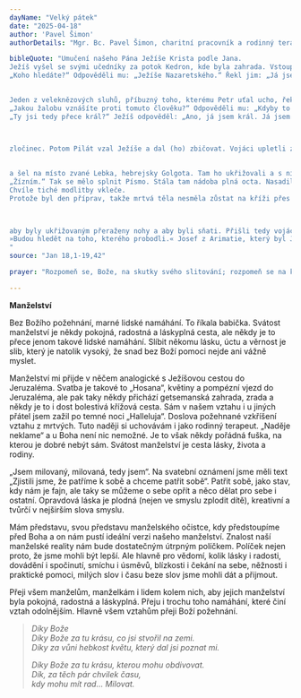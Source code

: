 ```yaml
---
dayName: "Velký pátek"
date: "2025-04-18"
author: 'Pavel Šimon'
authorDetails: "Mgr. Bc. Pavel Šimon, charitní pracovník a rodinný terapeut"

bibleQuote: "Umučení našeho Pána Ježíše Krista podle Jana.
Ježíš vyšel se svými učedníky za potok Kedron, kde byla zahrada. Vstoupil do ní, on i jeho učedníci. To místo znal i jeho zrádce Jidáš, protože se tam Ježíš často scházel se svými učedníky. Jidáš si tedy vzal vojenskou četu a od velekněží a farizeů služebníky a šel tam s pochodněmi, s lucernami a se zbraněmi. Ježíš věděl všechno, co na něj má přijít. Vystoupil tedy a zeptal se jich:
„Koho hledáte?“ Odpověděli mu: „Ježíše Nazaretského.“ Řekl jim: „Já jsem to.“ Stál s nimi také zrádce Jidáš. Sotva jim tedy Ježíš řekl: „Já jsem to!“, couvli a padli na zem. Znovu se jich zeptal: „Koho hledáte?“ Odpověděli mu: „Ježíše Nazaretského.“ Ježíš odpověděl: „Už jsem vám přece řekl, že jsem to já. Hledáte-li mne, tyto zde nechte odejít.“ To proto, aby se splnilo jeho slovo: „Z těch, které jsi mi dal, nenechal jsem zahynout nikoho.“ Šimon Petr měl při sobě meč; vytasil ho tedy, udeřil veleknězova služebníka a uťal mu pravé ucho. Ten sluha se jmenoval Malchus. Ježíš však Petrovi řekl: „Zastrč meč do pochvy! Což nemám pít kalich, který mi podal Otec?“ Tu se četa s velitelem a židovští služebníci zmocnili Ježíše a svázali ho. Napřed ho vedli k Annášovi. Annáš totiž byl tchán Kaifáše, který byl v tom roce veleknězem. Byl to ten Kaifáš, který dal židům radu: „Je lépe, když jeden člověk umře za lid.“ Šimon Petr a jiný učedník šli za Ježíšem. Tento učedník se znal s veleknězem, proto vešel s Ježíšem do veleknězova dvora; Petr však zůstal u dveří venku. Ten druhý učedník, který se znal s veleknězem, vyšel tedy ven, promluvil s vrátnou a přivedl Petra dovnitř. Vrátná se Petra zeptala: „Nepatříš také ty k učedníkům toho člověka?“ On odpověděl: „Nepatřím.“ Stáli tam sluhové a strážci velerady, kteří si rozdělali oheň, protože bylo chladno, a ohřívali se. Také Petr u nich stál a ohříval se. Velekněz se vyptával Ježíše na jeho učedníky a na jeho učení. Ježíš mu odpověděl: „Já jsem mluvil k světu veřejně. Já jsem vždycky učíval v synagoze a v chrámě, kde se shromažďují všichni židé, a nic jsem nemluvil tajně. Proč se ptáš mne? Zeptej se těch, kdo slyšeli, co jsem k nim mluvil. Ti dobře vědí, co jsem říkal.“ Sotva to vyslovil, jeden ze služebníků velerady, který stál přitom, dal Ježíšovi políček a řekl: „Tak odpovídáš veleknězi?“ Ježíš mu odpověděl: „Jestliže jsem mluvil nesprávně, dokaž, co bylo nesprávné. Jestliže však správně, proč mě biješ?“ Annáš ho pak poslal svázaného k veleknězi Kaifášovi. Šimon Petr stál u ohně a ohříval se. Řekli mu: „Nepatříš také ty k jeho učedníkům?“ On zapíral: „Nepatřím.“
 

Jeden z veleknězových sluhů, příbuzný toho, kterému Petr uťal ucho, řekl: „Copak jsem tě neviděl v zahradě s ním?“ Petr to však znovu zapřel. Vtom právě kohout zakokrhal. Od Kaifáše vedli Ježíše do vládní budovy. Bylo časně ráno. Sami do vládní budovy nevstoupili, aby se neposkvrnili, ale aby mohli jíst velikonočního beránka. Pilát tedy vyšel k nim ven a zeptal se:
„Jakou žalobu vznášíte proti tomuto člověku?“ Odpověděli mu: „Kdyby to nebyl zločinec, nebyli bychom ti ho vydali.“ Pilát jim řekl: „Vezměte si ho vy sami a suďte ho podle vašeho zákona!“ Židé mu odpověděli: „My nemáme právo nikoho popravit.“ Tak se totiž mělo splnit Ježíšovo slovo, kterým naznačoval, jakou smrtí zemře. Pilát se vrátil do vládní budovy, dal Ježíše předvolat a zeptal se ho: „Ty jsi židovský král?“ Ježíš odpověděl: „Říkáš to sám ze sebe, anebo ti to řekli o mně jiní?“ Pilát odpověděl: „Copak jsem já žid? Tvůj národ, to je velekněží, mi tě vydali. Čeho ses dopustil?“ Ježíš na to řekl: „Moje království není z tohoto světa. Kdyby moje království bylo z tohoto světa, moji služebníci by přece bojovali, abych nebyl vydán židům. Ne, moje království není odtud.“ Pilát se ho zeptal:
„Ty jsi tedy přece král?“ Ježíš odpověděl: „Ano, já jsem král. Já jsem se proto narodil a proto jsem přišel na svět, abych vydal svědectví pravdě. Každý, kdo je z pravdy, slyší můj hlas.“ Pilát mu řekl: „Co je to pravda?“ Po těch slovech vyšel zase ven k židům. Řekl jim: „Já na něm neshledávám žádnou vinu. Je však u vás zvykem, abych vám k velikonočním svátkům propustil jednoho (vězně). Chcete tedy, abych vám propustil židovského krále?“ Oni znovu začali křičet: „Toho ne, ale Barabáše!“ Ten Barabáš byl

 

zločinec. Potom Pilát vzal Ježíše a dal (ho) zbičovat. Vojáci upletli z trní korunu, vsadili mu ji na hlavu, oblékli ho do rudého pláště, předstupovali před něj a provolávali: „Buď zdráv, židovský králi!“ a bili ho. Pilát vyšel znovu ven a řekl židům: „Hle, dám vám ho vyvést, abyste uznali, že na něm neshledávám žádnou vinu.“ Ježíš vyšel s trnovou korunou a v rudém plášti. Pilát jim řekl: „Hle, člověk!“ Když ho však uviděli velekněží a služebníci, začali křičet: „Ukřižuj, ukřižuj ho!“ Pilát na to řekl: „Vezměte si ho vy sami a ukřižujte, neboť já na něm neshledávám žádnou vinu.“ Židé mu odpověděli: „My máme zákon a podle toho zákona musí zemřít, protože dělal ze sebe Syna Božího.“ Když Pilát uslyšel to slovo, ulekl se ještě více. Vešel proto zase do vládní budovy a zeptal se Ježíše: „Odkud jsi?“ Ježíš mu však nedal žádnou odpověď. Pilát mu řekl: „Se mnou nechceš mluvit? Nevíš, že mám moc tě propustit, a že mám moc dát tě ukřižovat?“ Ježíš odpověděl: „Neměl bys nade mnou vůbec žádnou moc, kdyby ti nebyla dána shora. Proto má větší vinu ten, kdo mě tobě vydal.“ Pilát se proto snažil ho propustit. Ale židé křičeli: „Když ho propustíš, nejsi přítel císařův. Každý, kdo se dělá králem, staví se proti císaři!“ Jak Pilát uslyšel ta slova, nařídil vyvést Ježíše ven a zasedl k soudu na místě zvaném Kamenná dlažba, hebrejsky Gabbatha. Byl den příprav na velikonoce, kolem poledne. Pilát řekl židům: „Hle, váš král!“ Ale oni se pustili do křiku: „Pryč s ním! Pryč s ním! Ukřižuj ho!“ Pilát jim namítl: „Vašeho krále mám ukřižovat?“ Velekněží odpověděli: „Nemáme krále, ale jen císaře!“ Tu jim ho vydal, aby byl ukřižován. Vzali tedy Ježíše. On sám si nesl kříž
 

a šel na místo zvané Lebka, hebrejsky Golgota. Tam ho ukřižovali a s ním ještě dva jiné, každého po jedné straně, a Ježíše uprostřed. Pilát dal také zhotovit a připevnit na kříž nápis v tomto znění: „Ježíš Nazaretský, židovský král“. Tento nápis četlo mnoho židů, protože místo, kde byl Ježíš ukřižován, bylo blízko města; byl napsán hebrejsky, latinsky a řecky. Proto židovští velekněží říkali Pilátovi: „Nepiš: »Židovský král«, ale: »On tvrdil: Jsem židovský král.«“ Pilát odpověděl: „Co jsem napsal, napsal jsem!“ Když vojáci Ježíše ukřižovali, vzali jeho svrchní šaty a rozdělili je na čtyři části, každému vojákovi jednu; vzali i suknici. Suknice byla nesešívaná, v jednom kuse setkaná odshora až dolů. Řekli si tedy: „Netrhejme ji, ale losujme o ni, komu připadne.“ Tak se měl splnit výrok Písma: »Rozdělili si mé šaty a o můj oděv losovali.« Právě tak to vojáci udělali. U Ježíšova kříže stála jeho matka, příbuzná jeho matky Marie Kleofášova a Marie Magdalská. Když Ježíš uviděl svou matku a jak při ní stojí ten učedník, kterého měl rád, řekl matce: „Ženo, to je tvůj syn.“ Potom řekl učedníkovi: „To je tvá matka.“ A od té chvíle si ji ten učedník vzal k sobě. Potom, když Ježíš věděl, že už je všechno dokonáno, řekl ještě:
„Žízním.“ Tak se mělo splnit Písmo. Stála tam nádoba plná octa. Nasadili tedy na yzop houbu naplněnou octem a podali mu ji k ústům. Když Ježíš přijal ocet, řekl: „Dokonáno je!“ Pak sklonil hlavu a skonal.
Chvíle tiché modlitby vkleče.
Protože byl den příprav, takže mrtvá těla nesměla zůstat na kříži přes sobotu – tu sobotu totiž byl velký svátek – požádali židé Piláta,

 

aby byly ukřižovaným přeraženy nohy a aby byli sňati. Přišli tedy vojáci a přerazili kosti prvnímu i druhému, kteří s ním byli ukřižováni. Když však přišli k Ježíšovi, viděli, že už je mrtvý. Proto mu kosti nepřerazili, ale jeden z vojáků mu kopím probodl bok a hned vyšla krev a voda. Ten, který to viděl, vydává o tom svědectví a jeho svědectví je pravdivé. On ví, že mluví pravdu, abyste i vy věřili. To se stalo, aby se splnil výrok Písma: »Ani kost mu nebude zlomena.« A na jiném místě v Písmu se říká:
»Budou hledět na toho, kterého probodli.« Josef z Arimatie, který byl Ježíšovým učedníkem, ale ze strachu před židy jen tajným, požádal potom Piláta, aby směl sejmout Ježíšovo mrtvé tělo, a Pilát mu to dovolil. Přišel tedy a sňal jeho tělo. Dostavil se tam i Nikodém, ten, který k němu přišel jednou v noci, a měl s sebou směs myrhy a aloe, asi sto liber. Vzali tedy Ježíšovo tělo a zavinuli ho s těmi vonnými věcmi do (pruhů) plátna, jak mají židé ve zvyku pohřbívat. Na tom místě, kde byl ukřižován, byla zahrada a v té zahradě nová hrobka, kde nebyl ještě nikdo pochován. Tam tedy položili Ježíše, protože u židů byl den příprav a hrobka byla blízko.
"
source: "Jan 18,1-19,42"

prayer: "Rozpomeň se, Bože, na skutky svého slitování; rozpomeň se na krev svého Syna a stůj při nás, když budeme slavit památku našeho vykoupení. Skrze Krista, našeho Pána. Amen."

---
```


**Manželství**

Bez Božího požehnání, marné lidské namáhání. To říkala babička. Svátost manželství je někdy pokojná, radostná a láskyplná cesta, ale někdy je to přece jenom takové lidské namáhání. Slíbit někomu lásku, úctu a věrnost je slib, který je natolik vysoký, že snad bez Boží pomoci nejde ani vážně myslet. 

Manželství mi přijde v něčem analogické s Ježíšovou cestou do Jeruzaléma. Svatba je takové to „Hosana“, květiny a pompézní vjezd do Jeruzaléma, ale pak taky někdy přichází getsemanská zahrada, zrada a někdy je to i dost bolestivá křížová cesta. Sám v našem vztahu i u jiných přátel jsem zažil po temné noci
„Halleluja“. Doslova požehnané vzkříšení vztahu z mrtvých. Tuto naději si uchovávám i jako rodinný terapeut. „Naděje neklame“  a u Boha není nic nemožné. Je to však někdy pořádná fuška, na kterou je dobré nebýt sám.
Svátost manželství je cesta lásky, života a rodiny.

„Jsem milovaný, milovaná, tedy jsem“. Na svatební oznámení jsme měli text „Zjistili jsme, že patříme k sobě a chceme patřit sobě“. Patřit sobě, jako stav, kdy nám je fajn, ale taky se můžeme o sebe opřít a něco dělat pro sebe i ostatní. Opravdová láska je plodná (nejen ve smyslu zplodit dítě), kreativní a tvůrčí v nejširším slova smyslu.

Mám představu, svou představu manželského očistce, kdy předstoupíme před Boha a on nám pustí ideální verzi našeho manželství. Znalost naší manželské reality nám bude dostatečným útrpným políčkem. Políček nejen proto, že jsme mohli být lepší. Ale hlavně pro vědomí, kolik lásky i radosti, dovádění i spočinutí, smíchu i úsměvů, blízkosti i čekání na sebe, něžnosti i praktické pomoci, milých slov i času beze slov jsme mohli dát a přijmout.

Přeji všem manželům, manželkám i lidem kolem nich, aby jejich manželství byla pokojná, radostná a láskyplná. Přeju i trochu toho namáhání, které činí vztah odolnějším. Hlavně všem vztahům přeji Boží požehnání.

> *Díky Bože<br/>
> Díky Bože za tu krásu, co jsi stvořil na zemi.<br/>
> Díky za vůni hebkost květu, který dal jsi poznat mi.*
>
> *Díky Bože za tu krásu, kterou mohu obdivovat.<br/>
> Dík, za těch pár chvilek času,<br/>
> kdy mohu mít rad… Milovat.*

